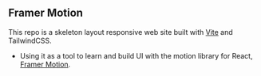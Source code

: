 ## Framer Motion
This repo is a skeleton layout responsive web site built with [Vite](https://vitejs.dev/) and TailwindCSS.
- Using it as a tool to learn and build UI with the motion library for React, [Framer Motion](https://www.framer.com/motion/).

